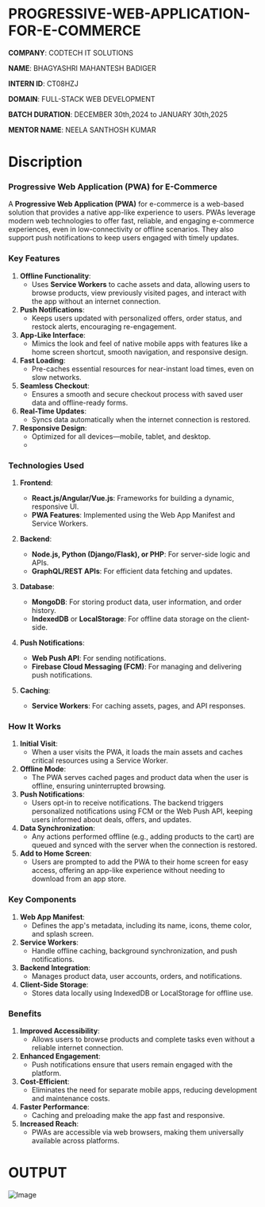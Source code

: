 # PROGRESSIVE-WEB-APPLICATION-FOR-E-COMMERCE

**COMPANY**: CODTECH IT SOLUTIONS

**NAME**: BHAGYASHRI MAHANTESH BADIGER

**INTERN ID**: CT08HZJ

**DOMAIN**: FULL-STACK WEB DEVELOPMENT

**BATCH DURATION**: DECEMBER 30th,2024 to JANUARY 30th,2025

**MENTOR NAME**: NEELA SANTHOSH KUMAR

# Discription
### **Progressive Web Application (PWA) for E-Commerce**

A **Progressive Web Application (PWA)** for e-commerce is a web-based solution that provides a native app-like experience to users. PWAs leverage modern web technologies to offer fast, reliable, and engaging e-commerce experiences, even in low-connectivity or offline scenarios. They also support push notifications to keep users engaged with timely updates.

### **Key Features**
1. **Offline Functionality**:
   - Uses **Service Workers** to cache assets and data, allowing users to browse products, view previously visited pages, and interact with the app without an internet connection.
2. **Push Notifications**:
   - Keeps users updated with personalized offers, order status, and restock alerts, encouraging re-engagement.
3. **App-Like Interface**:
   - Mimics the look and feel of native mobile apps with features like a home screen shortcut, smooth navigation, and responsive design.
4. **Fast Loading**:
   - Pre-caches essential resources for near-instant load times, even on slow networks.
5. **Seamless Checkout**:
   - Ensures a smooth and secure checkout process with saved user data and offline-ready forms.
6. **Real-Time Updates**:
   - Syncs data automatically when the internet connection is restored.
7. **Responsive Design**:
   - Optimized for all devices—mobile, tablet, and desktop.
   - 
### **Technologies Used**
1. **Frontend**:
   - **React.js/Angular/Vue.js**: Frameworks for building a dynamic, responsive UI.
   - **PWA Features**: Implemented using the Web App Manifest and Service Workers.
2. **Backend**:
   - **Node.js, Python (Django/Flask), or PHP**: For server-side logic and APIs.
   - **GraphQL/REST APIs**: For efficient data fetching and updates.

3. **Database**:
   - **MongoDB**: For storing product data, user information, and order history.
   - **IndexedDB** or **LocalStorage**: For offline data storage on the client-side.
4. **Push Notifications**:
   - **Web Push API**: For sending notifications.
   - **Firebase Cloud Messaging (FCM)**: For managing and delivering push notifications.
5. **Caching**:
   - **Service Workers**: For caching assets, pages, and API responses.

### **How It Works**
1. **Initial Visit**:
   - When a user visits the PWA, it loads the main assets and caches critical resources using a Service Worker.
2. **Offline Mode**:
   - The PWA serves cached pages and product data when the user is offline, ensuring uninterrupted browsing.
3. **Push Notifications**:
   - Users opt-in to receive notifications. The backend triggers personalized notifications using FCM or the Web Push API, keeping users informed about deals, offers, and updates.
4. **Data Synchronization**:
   - Any actions performed offline (e.g., adding products to the cart) are queued and synced with the server when the connection is restored.
5. **Add to Home Screen**:
   - Users are prompted to add the PWA to their home screen for easy access, offering an app-like experience without needing to download from an app store.

### **Key Components**
1. **Web App Manifest**:
   - Defines the app's metadata, including its name, icons, theme color, and splash screen.
2. **Service Workers**:
   - Handle offline caching, background synchronization, and push notifications.
3. **Backend Integration**:
   - Manages product data, user accounts, orders, and notifications.
4. **Client-Side Storage**:
   - Stores data locally using IndexedDB or LocalStorage for offline use.

### **Benefits**
1. **Improved Accessibility**:
   - Allows users to browse products and complete tasks even without a reliable internet connection.
2. **Enhanced Engagement**:
   - Push notifications ensure that users remain engaged with the platform.
3. **Cost-Efficient**:
   - Eliminates the need for separate mobile apps, reducing development and maintenance costs.
4. **Faster Performance**:
   - Caching and preloading make the app fast and responsive.
5. **Increased Reach**:
   - PWAs are accessible via web browsers, making them universally available across platforms.

# OUTPUT
![Image](https://github.com/user-attachments/assets/63752ab0-4641-40a0-bff6-c9dfb5ee849f)
